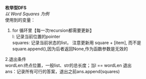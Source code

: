 **枚举型DFS** <br>
*以 Word Squares 为例* <br>
使用到的变量： <br>
1. for 循环里【每一次recursion都需要更新】 <br>
   l: 记录当前位置的pointer <br>
   squares: 记录当前状态的list， 注意更新用 square + [item], 而不是square.append(),因为后者返回None,作为函数参数是无效的 <br>
   
2.退出条件 <br>
   wordLen:终点位置，一般list、str的总长度；当l == wordLen 退出 <br>
   ans：记录所有可行的答案，退出之前ans.append(squares)
   
   
